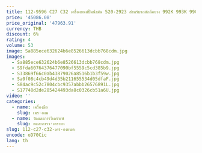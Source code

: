 ```yaml
---
title: 112-9596 C27 C32 เครื่องยนต์ปั๊มน้ํามัน 520-2923 สําหรับรถตักล้อยาง 992K 993K 990K
price: '45086.08'
price_original: '47963.91'
currency: THB
discount: 6%
rating: 4
volume: 53
image: Sa885ece632624b6e8526613dcbb768cdm.jpg
images:
  - Sa885ece632624b6e8526613dcbb768cdm.jpg
  - S9fda60764376477090bf5559c5cd385b9.jpg
  - S33869f66c0ab43879026a8516b1b3f59w.jpg
  - Sa0f08c4cb49d4d35b211655534d05dfaF.jpg
  - S84ac9c52c7804cbc9357abbb26576891L.jpg
  - S17748d2de285424493da8c0326cb51a6U.jpg
video: ''
categories:
  - name: เครื่องมือ
    slug: เคร-องม
  - name: วัดและการวิเคราะห์
    slug: ดและการว-เคราะห
slug: 112-c27-c32-เคร-องยนต
encode: oD70Cic
lang: th
---
```

  